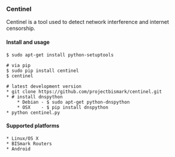 ### Centinel

Centinel is a tool used to detect network interference and internet
censorship.

#### Install and usage
    $ sudo apt-get install python-setuptools

    # via pip
    $ sudo pip install centinel
    $ centinel

    # latest development version
    * git clone https://github.com/projectbismark/centinel.git
    * # install dnspython
        * Debian - $ sudo apt-get python-dnspython
        * OSX    - $ pip install dnspython
    * python centinel.py

#### Supported platforms

    * Linux/OS X
    * BISmark Routers
    * Android
